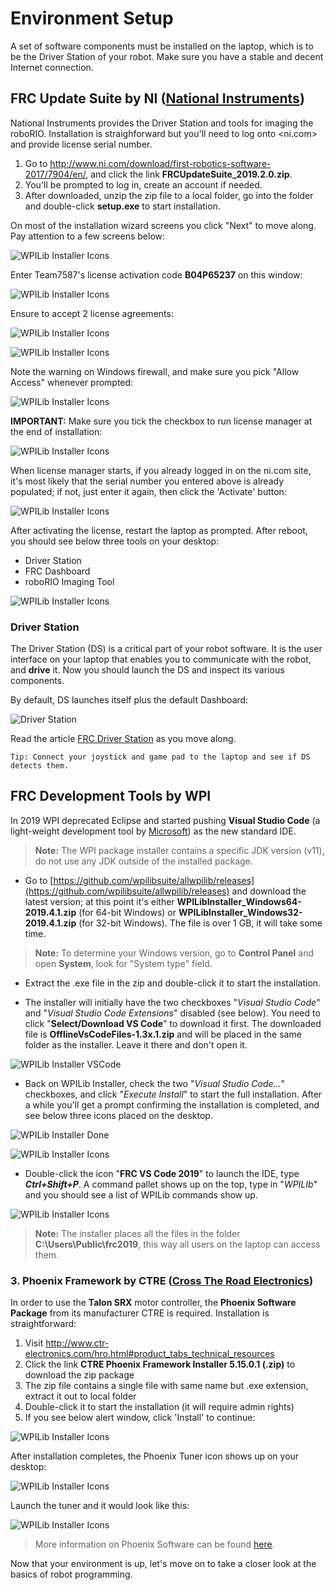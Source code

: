 # Environment Setup
A set of software components must be installed on the laptop, which is to be the Driver Station of your robot. Make sure you have a stable and decent Internet connection.

## FRC Update Suite by NI ([National Instruments](http://www.ni.com))
National Instruments provides the Driver Station and tools for imaging the roboRIO. Installation is straighforward but you'll need to log onto <ni.com> and provide license serial number.

1. Go to http://www.ni.com/download/first-robotics-software-2017/7904/en/, and click the link **FRCUpdateSuite_2019.2.0.zip**.
2. You'll be prompted to log in, create an account if needed.
3. After downloaded, unzip the zip file to a local folder, go into the folder and double-click **setup.exe** to start installation.

On most of the installation wizard screens you click "Next" to move along. Pay attention to a few screens below:

![WPILib Installer Icons](img/ni3.JPG)

Enter Team7587's license activation code **B04P65237** on this window:

![WPILib Installer Icons](img/ni4.JPG)

Ensure to accept 2 license agreements:

![WPILib Installer Icons](img/ni5.JPG)

![WPILib Installer Icons](img/ni6.JPG)

Note the warning on Windows firewall, and make sure you pick "Allow Access" whenever prompted:

![WPILib Installer Icons](img/ni8.JPG)

**IMPORTANT:** Make sure you tick the checkbox to run license manager at the end of installation:

![WPILib Installer Icons](img/ni9.JPG)

When license manager starts, if you already logged in on the ni.com site, it's most likely that the serial number you entered above is already populated; if not, just enter it again, then click the 'Activate' button:

![WPILib Installer Icons](img/ni11.JPG)

After activating the license, restart the laptop as prompted. After reboot, you should see below three tools on your desktop:

* Driver Station
* FRC Dashboard
* roboRIO Imaging Tool

![WPILib Installer Icons](img/dsinstall.PNG)

### Driver Station
The Driver Station (DS) is a critical part of your robot software. It is the user interface on your laptop that enables you to communicate with the robot, and **drive** it. Now you should launch the DS and inspect its various components.

By default, DS launches itself plus the default Dashboard:

![Driver Station](img/ds.PNG)

Read the article [FRC Driver Station](https://wpilib.screenstepslive.com/s/currentCS/m/driver_station/c/86704) as you move along.

~~~
Tip: Connect your joystick and game pad to the laptop and see if DS detects them.
~~~  

## FRC Development Tools by WPI
In 2019 WPI deprecated Eclipse and started pushing **Visual Studio Code** (a light-weight development tool by [Microsoft](https://code.visualstudio.com/)) as the new standard IDE.

>**Note:** The WPI package installer contains a specific JDK version (v11), do not use any JDK outside of the installed package.

- Go to [https://github.com/wpilibsuite/allwpilib/releases](https://github.com/wpilibsuite/allwpilib/releases) and download the latest version; at this point it's either **WPILibInstaller_Windows64-2019.4.1.zip** (for 64-bit Windows) or **WPILibInstaller_Windows32-2019.4.1.zip** (for 32-bit Windows). The file is over 1 GB, it will take some time.

>**Note:** To determine your Windows version, go to **Control Panel** and open **System**, look for "System type" field.

- Extract the .exe file in the zip and double-click it to start the installation.

- The installer will initially have the two checkboxes "*Visual Studio Code*" and "*Visual Studio Code Extensions*" disabled (see below). You need to click "**Select/Download VS Code**" to download it first. The downloaded file is **OfflineVsCodeFiles-1.3x.1.zip** and will be placed in the same folder as the installer. Leave it there and don't open it.

![WPILib Installer VSCode](img/wpilib-install-start.PNG)

- Back on WPILib Installer, check the two "*Visual Studio Code...*" checkboxes, and click "*Execute Install*" to start the full installation. After a while you'll get a prompt confirming the installation is completed, and see below three icons placed on the desktop.

![WPILib Installer Done](img/wpilib-install-finish.PNG)

![WPILib Installer Icons](img/wpilib-install-done.PNG)

- Double-click the icon "**FRC VS Code 2019**" to launch the IDE, type ***Ctrl+Shift+P***. A command pallet shows up on the top, type in "*WPILIb*" and you should see a list of WPILib commands show up.

![WPILib Installer Icons](img/vscode-wpilib-cmdpalet.png)

>**Note:** The installer places all the files in the folder **C:\Users\Public\frc2019**, this way all users on the laptop can access them.

### 3. Phoenix Framework by CTRE ([Cross The Road Electronics](http://www.ctr-electronics.com/))
In order to use the **Talon SRX** motor controller, the **Phoenix Software Package** from its manufacturer CTRE is required. Installation is straightforward:
1. Visit http://www.ctr-electronics.com/hro.html#product_tabs_technical_resources
2. Click the link **CTRE Phoenix Framework Installer 5.15.0.1 (.zip)** to download the zip package
3. The zip file contains a single file with same name but .exe extension, extract it out to local folder
4. Double-click it to start the installation (it will require admin rights)
5. If you see below alert window, click 'Install' to continue:

![WPILib Installer Icons](img/ctre-alert.PNG)

After installation completes, the Phoenix Tuner icon shows up on your desktop:

![WPILib Installer Icons](img/phoniex1.PNG)

Launch the tuner and it would look like this:

![WPILib Installer Icons](img/phoenix-tuner.PNG)

> More information on Phoenix Software can be found [here](https://phoenix-documentation.readthedocs.io/en/latest/ch03_PrimerPhoenixSoft.html#what-is-phoenix-tuner).
>

Now that your environment is up, let's move on to take a closer look at the basics of robot programming.
